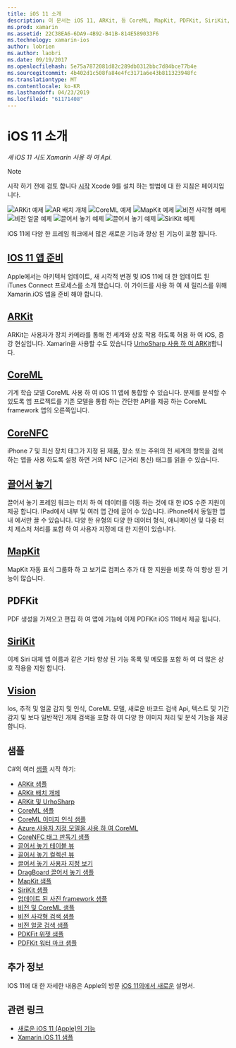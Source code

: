 ```yaml
---
title: iOS 11 소개
description: 이 문서는 iOS 11, ARKit, 등 CoreML, MapKit, PDFKit, SiriKit, 비전 프레임 워크의 기능을 설명 하는 다양 한 설명서를 링크 합니다.
ms.prod: xamarin
ms.assetid: 22C38EA6-6DA9-4B92-B41B-814E589033F6
ms.technology: xamarin-ios
author: lobrien
ms.author: laobri
ms.date: 09/19/2017
ms.openlocfilehash: 5e75a7872081d82c289db0312bbc7d84bce77b4e
ms.sourcegitcommit: 4b402d1c508fa84e4fc3171a6e43b811323948fc
ms.translationtype: MT
ms.contentlocale: ko-KR
ms.lasthandoff: 04/23/2019
ms.locfileid: "61171408"
---
```

# <a name="introduction-to-ios-11"></a>iOS 11 소개

_새 iOS 11 시도 Xamarin 사용 하 여 Api._

> [!NOTE]
> 시작 하기 전에 검토 합니다 [시작](get-started.md) Xcode 9를 설치 하는 방법에 대 한 지침은 페이지입니다.

![ARKit 예제](images/arkit.png) ![AR 배치 개체](images/arkit2.png) ![CoreML 예제](images/coreml.png) ![MapKit 예제](images/mapkit.png) ![비전 사각형 예제](images/vision1.png) ![비전 얼굴 예제](images/vision2.png) ![끌어서 놓기 예제](images/drag-drop.png) ![끌어서 놓기 예제](images/drag-drop2.png) ![SiriKit 예제](images/sirikit.png)

iOS 11에 다양 한 프레임 워크에서 많은 새로운 기능과 향상 된 기능이 포함 됩니다.

## <a name="preparing-your-app-for-ios-11updating-your-appindexmd"></a>[IOS 11 앱 준비](updating-your-app/index.md)

Apple에서는 아키텍처 업데이트, 새 시각적 변경 및 iOS 11에 대 한 업데이트 된 iTunes Connect 프로세스를 소개 했습니다. 이 가이드를 사용 하 여 새 릴리스를 위해 Xamarin.iOS 앱을 준비 해야 합니다.

## <a name="arkitarkitindexmd"></a>[ARKit](arkit/index.md)

ARKit는 사용자가 장치 카메라를 통해 전 세계와 상호 작용 하도록 허용 하 여 iOS, 증강 현실입니다.
Xamarin을 사용할 수도 있습니다 [UrhoSharp 사용 하 여 ARKit](arkit/urhosharp.md)합니다.

## <a name="coremlcoremlmd"></a>[CoreML](coreml.md)

기계 학습 모델 CoreML 사용 하 여 iOS 11 앱에 통합할 수 있습니다. 문제를 분석할 수 있도록 앱 프로젝트를 기존 모델을 통합 하는 간단한 API를 제공 하는 CoreML framework 앱의 오른쪽입니다.

## <a name="corenfccorenfcmd"></a>[CoreNFC](corenfc.md)

iPhone 7 및 최신 장치 태그가 지정 된 제품, 장소 또는 주위의 전 세계의 항목을 검색 하는 앱을 사용 하도록 설정 하면 거의 NFC (근거리 통신) 태그를 읽을 수 있습니다.

## <a name="drag-and-dropdrag-and-dropmd"></a>[끌어서 놓기](drag-and-drop.md)

끌어서 놓기 프레임 워크는 터치 하 여 데이터를 이동 하는 것에 대 한 iOS 수준 지원이 제공 합니다. IPad에서 내부 및 여러 앱 간에 끌어 수 있습니다. iPhone에서 동일한 앱 내 에서만 끌 수 있습니다. 다양 한 유형의 다양 한 데이터 형식, 애니메이션 및 다중 터치 제스처 처리를 포함 하 여 사용자 지정에 대 한 지원이 있습니다.

## <a name="mapkitmapkitmd"></a>[MapKit](mapkit.md)

MapKit 자동 표식 그룹화 하 고 보기로 컴퍼스 추가 대 한 지원을 비롯 하 여 향상 된 기능이 많습니다.

## <a name="pdfkit"></a>PDFKit

PDF 생성을 가져오고 편집 하 여 앱에 기능에 이제 PDFKit iOS 11에서 제공 됩니다.

## <a name="sirikitsirikitmd"></a>[SiriKit](sirikit.md)

이제 Siri 대체 앱 이름과 같은 기타 향상 된 기능 목록 및 메모를 포함 하 여 더 많은 상호 작용을 지원 합니다.

## <a name="visionvisionmd"></a>[Vision](vision.md)

Ios, 추적 및 얼굴 감지 및 인식, CoreML 모델, 새로운 바코드 검색 Api, 텍스트 및 기간 감지 및 보다 일반적인 개체 검색을 포함 하 여 다양 한 이미지 처리 및 분석 기능을 제공 합니다.

## <a name="samples"></a>샘플

C#의 여러 [샘플](https://developer.xamarin.com/samples/ios/iOS11/) 시작 하기:

* [ARKit 샘플](https://developer.xamarin.com/samples/monotouch/ios11/ARKitSample/)
* [ARKit 배치 개체](https://developer.xamarin.com/samples/monotouch/ios11/ARKitPlacingObjects/)
* [ARKit 및 UrhoSharp](arkit/urhosharp.md)
* [CoreML 샘플](https://developer.xamarin.com/samples/monotouch/ios11/CoreML)
* [CoreML 이미지 인식 샘플](https://developer.xamarin.com/samples/monotouch/ios11/CoreMLImageRecognition)
* [Azure 사용자 지정 모델을 사용 하 여 CoreML](https://developer.xamarin.com/samples/monotouch/ios11/CoreMLAzureModel)
* [CoreNFC 태그 판독기 샘플](https://developer.xamarin.com/samples/monotouch/ios11/NFCTagReader/)
* [끌어서 놓기 테이블 뷰](https://developer.xamarin.com/samples/monotouch/ios11/DragAndDropTableView)
* [끌어서 놓기 컬렉션 뷰](https://developer.xamarin.com/samples/monotouch/ios11/DragAndDropCollectionView)
* [끌어서 놓기 사용자 지정 보기](https://developer.xamarin.com/samples/monotouch/ios11/DragAndDropCustomView)
* [DragBoard 끌어서 놓기 샘플](https://developer.xamarin.com/samples/monotouch/ios11/DragAndDropDragBoard)
* [MapKit 샘플](https://developer.xamarin.com/samples/monotouch/ios11/MapKitSample)
* [SiriKit 샘플](https://developer.xamarin.com/samples/monotouch/ios11/SiriKitSample/)
* [업데이트 된 사진 framework 샘플](https://developer.xamarin.com/samples/monotouch/ios11/SamplePhotoApp/)
* [비전 및 CoreML 샘플](https://developer.xamarin.com/samples/monotouch/ios11/CoreMLVision)
* [비전 사각형 검색 샘플](https://developer.xamarin.com/samples/monotouch/ios11/VisionRects)
* [비전 얼굴 검색 샘플](https://developer.xamarin.com/samples/monotouch/ios11/VisionFaces)
* [PDKFit 위젯 샘플](https://developer.xamarin.com/samples/monotouch/ios11/PDFAnnotationWidgetsAdvanced)
* [PDFKit 워터 마크 샘플](https://developer.xamarin.com/samples/monotouch/ios11/PDFDocumentWatermark)

## <a name="more-information"></a>추가 정보

IOS 11에 대 한 자세한 내용은 Apple의 방문 [iOS 11의에서 새로운](https://developer.apple.com/ios/) 설명서.


## <a name="related-links"></a>관련 링크

- [새로운 iOS 11 (Apple)의 기능](https://developer.apple.com/ios/)
- [Xamarin iOS 11 샘플](https://developer.xamarin.com/samples/ios/iOS11/)
